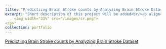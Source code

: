 ```yaml
---
title: "Predictiing Brain Stroke counts by Analyzing Brain Stroke Dataset"
excerpt: "Short description of this project will be added<br/><p align="right" width="100%">
    <img width="33%" src="/images/cr.png">
</p>"
collection: portfolio
---
```


  

[Predictiing Brain Stroke counts by Analyzing Brain Stroke Dataset](https://muddin21.github.io/DataAnalysisProject/)
